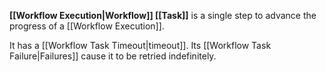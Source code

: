 **[[Workflow Execution|Workflow]] [[Task]]** is a single step to advance the progress of a [[Workflow Execution]].

It has a [[Workflow Task Timeout|timeout]]. 
Its [[Workflow Task Failure|Failures]] cause it to be retried indefinitely.

